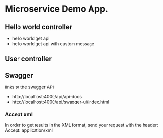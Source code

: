 # Microservice Demo App.
## Hello world controller
* hello world get api
* hello world get api with custom message
## User controller
## Swagger
links to the swagger API:
* http://localhost:4000/api/api-docs
* http://localhost:4000/api/swagger-ui/index.html

### Accept xml
In order to get results in the XML format, send your request with the header: Accept: application/xml
